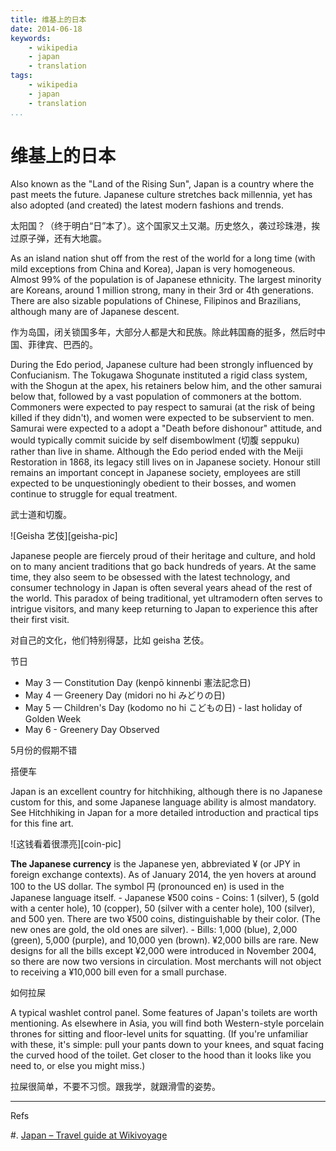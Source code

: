 ```yaml
---
title: 维基上的日本
date: 2014-06-18
keywords:
    - wikipedia
    - japan
    - translation
tags:
    - wikipedia
    - japan
    - translation
...
```


维基上的日本
============

Also known as the "Land of the Rising Sun", Japan is a country where the past meets the future.
Japanese culture stretches back millennia, yet has also adopted (and created)
 the latest modern fashions and trends.

太阳国？（终于明白“日”本了）。这个国家又土又潮。历史悠久，袭过珍珠港，挨过原子弹，还有大地震。

As an island nation shut off from the rest of the world for a long time
(with mild exceptions from China and Korea), Japan is very homogeneous.
Almost 99% of the population is of Japanese ethnicity.
The largest minority are Koreans, around 1 million strong,
many in their 3rd or 4th generations.  There are also sizable populations of Chinese,
Filipinos and Brazilians, although many are of Japanese descent.

作为岛国，闭关锁国多年，大部分人都是大和民族。除此韩国裔的挺多，然后时中国、菲律宾、巴西的。

During the Edo period, Japanese culture had been strongly influenced by Confucianism.
The Tokugawa Shogunate instituted a rigid class system, with the Shogun at the apex,
his retainers below him, and the other samurai below that, followed by a vast population
of commoners at the bottom. Commoners were expected to pay respect to samurai
(at the risk of being killed if they didn't), and women were expected to be subservient to men.
Samurai were expected to a adopt a "Death before dishonour" attitude, and
would typically commit suicide by self disembowlment (切腹 seppuku) rather than live in shame.
Although the Edo period ended with the Meiji Restoration in 1868, its legacy still
lives on in Japanese society. Honour still remains an important concept in Japanese society,
employees are still expected to be unquestioningly obedient to their bosses,
and women continue to struggle for equal treatment.

武士道和切腹。

<div class="tzx-fright">
![Geisha 艺伎][geisha-pic]
</div>

[geisha-pic]: http://gnat-tang-shared-image.qiniudn.com/pictures/geisha.jpg

Japanese people are fiercely proud of their heritage and culture, and hold on to
many ancient traditions that go back hundreds of years. At the same time,
they also seem to be obsessed with the latest technology, and consumer technology
in Japan is often several years ahead of the rest of the world.
This paradox of being traditional, yet ultramodern often serves to intrigue visitors,
and many keep returning to Japan to experience this after their first visit.

对自己的文化，他们特别得瑟，比如 geisha 艺伎。

节日

* May 3 — Constitution Day (kenpō kinnenbi 憲法記念日)
* May 4 — Greenery Day (midori no hi みどりの日)
* May 5 — Children's Day (kodomo no hi こどもの日) - last holiday of Golden Week
* May 6 - Greenery Day Observed

5月份的假期不错

搭便车

Japan is an excellent country for hitchhiking, although there is no Japanese custom for this,
and some Japanese language ability is almost mandatory. See Hitchhiking in Japan
for a more detailed introduction and practical tips for this fine art.

<div class="tzx-fright">
![这钱看着很漂亮][coin-pic]
</div>

[coin-pic]: https://upload.wikimedia.org/wikipedia/commons/thumb/d/d9/500JPY.JPG/220px-500JPY.JPG

**The Japanese currency** is the Japanese yen, abbreviated ¥ (or JPY in foreign exchange contexts).
As of January 2014, the yen hovers at around 100 to the US dollar. The symbol 円 (pronounced en)
is used in the Japanese language itself.
    - Japanese ¥500 coins
    - Coins: 1 (silver), 5 (gold with a center hole), 10 (copper), 50 (silver
      with a center hole), 100 (silver), and 500 yen. There are two ¥500 coins,
      distinguishable by their color. (The new ones are gold, the old ones are
      silver).
    - Bills: 1,000 (blue), 2,000 (green), 5,000 (purple), and 10,000 yen
      (brown). ¥2,000 bills are rare. New designs for all the bills except
      ¥2,000 were introduced in November 2004, so there are now two versions in
      circulation. Most merchants will not object to receiving a ¥10,000 bill
      even for a small purchase.

如何拉屎

A typical washlet control panel. Some features of Japan's toilets are worth mentioning.
As elsewhere in Asia, you will find both Western-style porcelain thrones for sitting and
floor-level units for squatting. (If you're unfamiliar with these, it's simple:
pull your pants down to your knees, and squat facing the curved hood of the toilet.
Get closer to the hood than it looks like you need to, or else you might miss.)

拉屎很简单，不要不习惯。跟我学，就跟滑雪的姿势。

---

Refs

#. [Japan – Travel guide at Wikivoyage][japan]

[japan]: https://en.wikivoyage.org/wiki/Japan
